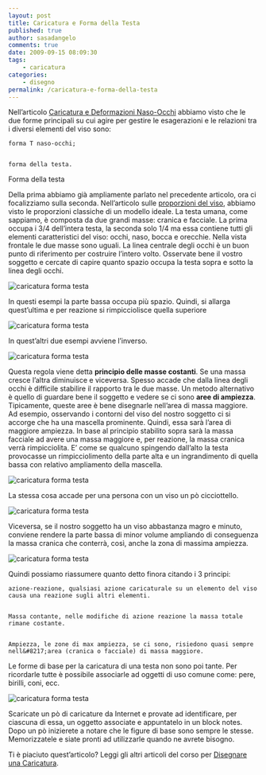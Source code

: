 ```yaml
---
layout: post
title: Caricatura e Forma della Testa
published: true
author: sasadangelo
comments: true
date: 2009-09-15 08:09:30
tags:
    - caricatura
categories:
    - disegno
permalink: /caricatura-e-forma-della-testa
---
```



Nell&#8217;articolo [Caricatura e Deformazioni Naso-Occhi][1] abbiamo visto che le due forme principali su cui agire per gestire le esagerazioni e le relazioni tra i diversi elementi del viso sono:




  
    forma T naso-occhi;
  
  
    forma della testa.
  



  Forma della testa


Della prima abbiamo già ampliamente parlato nel precedente articolo, ora ci focalizziamo sulla seconda. Nell&#8217;articolo sulle [proporzioni del viso][2], abbiamo visto le proporzioni classiche di un modello ideale. La testa umana, come sappiamo, è composta da due grandi masse: cranica e facciale. La prima occupa i 3/4 dell&#8217;intera testa, la seconda solo 1/4 ma essa contiene tutti gli elementi caratteristici del viso: occhi, naso, bocca e orecchie. Nella vista frontale le due masse sono uguali. La linea centrale degli occhi è un buon punto di riferimento per costruire l&#8217;intero volto. Osservate bene il vostro soggetto e cercate di capire quanto spazio occupa la testa sopra e sotto la linea degli occhi.

![caricatura forma testa][3]

In questi esempi la parte bassa occupa più spazio. Quindi, si allarga quest&#8217;ultima e per reazione si rimpicciolisce quella superiore

![caricatura forma testa][4]
  
In quest&#8217;altri due esempi avviene l&#8217;inverso.

![caricatura forma testa][5]

Questa regola viene detta **principio delle masse costanti**. Se una massa cresce l&#8217;altra diminuisce e viceversa. Spesso accade che dalla linea degli occhi è difficile stabilire il rapporto tra le due masse. Un metodo alternativo è quello di guardare bene il soggetto e vedere se ci sono **aree di ampiezza**. Tipicamente, queste aree è bene disegnarle nell&#8217;area di massa maggiore. Ad esempio, osservando i contorni del viso del nostro soggetto ci si accorge che ha una mascella prominente. Quindi, essa sarà l&#8217;area di maggiore ampiezza. In base al principio stabilito sopra sarà la massa facciale ad avere una massa maggiore e, per reazione, la massa cranica verrà rimpicciolita. E&#8217; come se qualcuno spingendo dall&#8217;alto la testa provocasse un rimpicciolimento della parte alta e un ingrandimento di quella bassa con relativo ampliamento della mascella.

![caricatura forma testa][6]

La stessa cosa accade per una persona con un viso un pò cicciottello.

![caricatura forma testa][7]

Viceversa, se il nostro soggetto ha un viso abbastanza magro e minuto, conviene rendere la parte bassa di minor volume ampliando di conseguenza la massa cranica che conterrà, così, anche la zona di massima ampiezza.

![caricatura forma testa][8]

Quindi possiamo riassumere quanto detto finora citando i 3 principi:


  
    azione-reazione, qualsiasi azione caricaturale su un elemento del viso causa una reazione sugli altri elementi.
  
  
    Massa contante, nelle modifiche di azione reazione la massa totale rimane costante.
  
  
    Ampiezza, le zone di max ampiezza, se ci sono, risiedono quasi sempre nell&#8217;area (cranica o facciale) di massa maggiore.
  


Le forme di base per la caricatura di una testa non sono poi tante. Per ricordarle tutte è possibile associarle ad oggetti di uso comune come: pere, birilli, coni, ecc.

![caricatura forma testa][9]

Scaricate un pò di caricature da Internet e provate ad identificare, per ciascuna di essa, un oggetto associate e appuntatelo in un block notes. Dopo un pò inizierete a notare che le figure di base sono sempre le stesse. Memorizzatele e siate pronti ad utilizzarle quando ne avrete bisogno.

Ti è piaciuto quest&#8217;articolo? Leggi gli altri articoli del corso per [Disegnare una Caricatura][10].

 [1]: /caricatura-deformazioni-naso-occhi/
 [2]: /proporzioni-viso/
 [3]: https://www.disegnoepittura.it/wp-content/uploads/caricatura-forma-testa-1.jpg "caricatura forma testa"
 [4]: https://www.disegnoepittura.it/wp-content/uploads/caricatura-forma-testa-2.jpg "caricatura forma testa"
 [5]: https://www.disegnoepittura.it/wp-content/uploads/caricatura-forma-testa-3.jpg "caricatura forma testa"
 [6]: https://www.disegnoepittura.it/wp-content/uploads/caricatura-forma-testa-4.jpg "caricatura forma testa"
 [7]: https://www.disegnoepittura.it/wp-content/uploads/caricatura-forma-testa-5.jpg "caricatura forma testa"
 [8]: https://www.disegnoepittura.it/wp-content/uploads/caricatura-forma-testa-6.jpg "caricatura forma testa"
 [9]: https://www.disegnoepittura.it/wp-content/uploads/caricatura-forma-testa-7.jpg "caricatura forma testa"
 [10]: https://www.disegnoepittura.it/corso-disegnare-una-caricatura/